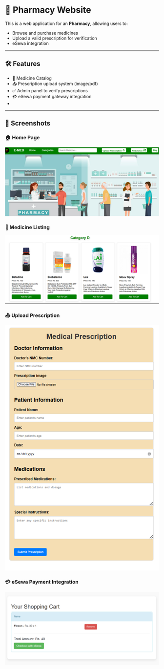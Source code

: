 # 💊  Pharmacy Website

This is a  web application for an **Pharmacy**, allowing users to:
- Browse and purchase medicines
- Upload a valid prescription for verification
- eSewa integration

---

## 🛠️ Features

- 🧾 Medicine Catalog 
- 📤 Prescription upload system (image/pdf)
- ✅ Admin panel to verify prescriptions
- 💳 eSewa payment gateway integration
- 
---

## 📸 Screenshots

### 🏠 Home Page
![Home Page](fontss.png)

### 🛒 Medicine Listing
![Medicines](med.png)

### 📤 Upload Prescription
![Prescription Upload](pres.png)

### 💳 eSewa Payment Integration
![eSewa Payment](esewa.png)

